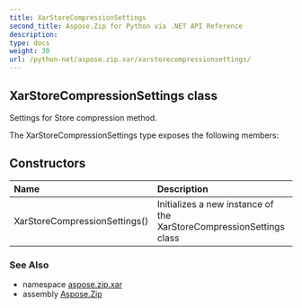 ```yaml
---
title: XarStoreCompressionSettings
second_title: Aspose.Zip for Python via .NET API Reference
description: 
type: docs
weight: 30
url: /python-net/aspose.zip.xar/xarstorecompressionsettings/
---
```


## XarStoreCompressionSettings class

Settings for Store compression method.

The XarStoreCompressionSettings type exposes the following members:
## Constructors
| Name | Description |
| :- | :- |
|XarStoreCompressionSettings()|Initializes a new instance of the XarStoreCompressionSettings class|

### See Also

* namespace [aspose.zip.xar](/zip/python-net/aspose.zip.xar/)
* assembly [Aspose.Zip](/zip/python-net/)

